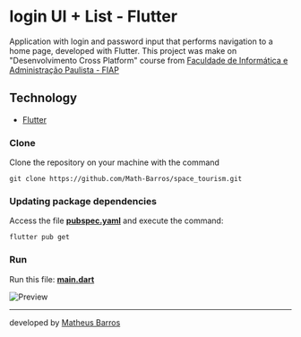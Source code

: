 # login UI + List - Flutter

Application with login and password input that performs navigation to a home page, developed with Flutter. This project was make on "Desenvolvimento Cross Platform" course from [Faculdade de Informática e Administração Paulista - FIAP](https://www.fiap.com.br/)

## Technology

- [Flutter](https://flutter.dev/)

### Clone
Clone the repository on your machine with the command

```git clone https://github.com/Math-Barros/space_tourism.git```

### Updating package dependencies
Access the file **[pubspec.yaml](https://github.com/Math-Barros/space_tourism/blob/main/space_tourism/pubspec.yaml)** and execute the command:

```
flutter pub get
```

### Run

Run this file: **[main.dart](https://github.com/Math-Barros/space_tourism/blob/main/space_tourism/lib/main.dart)**

![Preview](/Preview_1.png)

--- 
developed by [Matheus Barros](https://github.com/Math-Barros)

